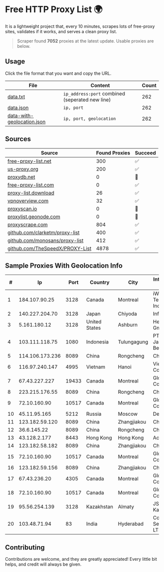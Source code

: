
# Free HTTP Proxy List 🌍

It is a lightweight project that, every 10 minutes, scrapes lots of free-proxy sites, validates if it works, and serves a clean proxy list.


> Scraper found **7052** proxies at the latest update. Usable proxies are below.

## Usage

Click the file format that you want and copy the URL.


|File|Content|Count|
|----|-------|-----|
|[data.txt](https://raw.githubusercontent.com/themiralay/Proxy-List-World/master/data.txt)|`ip_address:port` combined (seperated new line)|262|
|[data.json](https://raw.githubusercontent.com/themiralay/Proxy-List-World/master/data.json)|`ip, port`|262|
|[data-with-geolocation.json](https://raw.githubusercontent.com/themiralay/Proxy-List-World/master/data-with-geolocation.json)|`ip, port, geolocation`|262|

## Sources

|Source|Found Proxies|Succeed|
|------|-------------|-------|
|[free-proxy-list.net](https://free-proxy-list.net)|300|✅|
|[us-proxy.org](https://www.us-proxy.org)|200|✅|
|[proxydb.net](http://proxydb.net)|0|🚫|
|[free-proxy-list.com](https://free-proxy-list.com/?page=&port=&type%5B%5D=http&type%5B%5D=https&up_time=0&search=Search)|0|✅|
|[proxy-list.download](https://www.proxy-list.download/HTTP)|26|✅|
|[vpnoverview.com](https://vpnoverview.com/privacy/anonymous-browsing/free-proxy-servers)|32|✅|
|[proxyscan.io](https://www.proxyscan.io)|0|🚫|
|[proxylist.geonode.com](https://proxylist.geonode.com/api/proxy-list?limit=300&page=1&sort_by=lastChecked&sort_type=desc&protocols=http,https)|0|🚫|
|[proxyscrape.com](https://api.proxyscrape.com/v2/?request=displayproxies&protocol=http&timeout=10000&country=all&ssl=all&anonymity=all)|804|✅|
|[github.com/clarketm/proxy-list](https://raw.githubusercontent.com/clarketm/proxy-list/master/proxy-list-raw.txt)|400|✅|
|[github.com/monosans/proxy-list](https://raw.githubusercontent.com/monosans/proxy-list/main/proxies/http.txt)|412|✅|
|[github.com/TheSpeedX/PROXY-List](https://raw.githubusercontent.com/TheSpeedX/PROXY-List/master/http.txt)|4878|✅|


## Sample Proxies With Geolocation Info

|#|Ip|Port|Country|City|Internet Service Provider|
|-|--|----|-------|----|-------------------------|
|1|184.107.90.25|3128|Canada|Montreal|iWeb Technologies Inc|
|2|140.227.204.70|3128|Japan|Chiyoda|InfoSphere|
|3|5.161.180.12|3128|United States|Ashburn|Hetzner Online GmbH|
|4|103.111.118.75|1080|Indonesia|Tulungagung|PT Dimensi Jaringan Bersinar|
|5|114.106.173.236|8089|China|Rongcheng|Chinanet|
|6|116.97.240.147|4995|Vietnam|Hanoi|Viettel Corporation|
|7|67.43.227.227|19433|Canada|Montreal|GloboTech Communications|
|8|223.215.176.55|8089|China|Rongcheng|Chinanet|
|9|72.10.160.90|10517|Canada|Montreal|GloboTech Communications|
|10|45.11.95.165|5212|Russia|Moscow|Delta Ltd|
|11|123.182.59.120|8089|China|Zhangjiakou|China Telecom|
|12|36.6.145.22|8089|China|Rongcheng|Chinanet|
|13|43.128.2.177|8443|Hong Kong|Hong Kong|Aceville Pte.ltd|
|14|123.182.58.182|8089|China|Zhangjiakou|China Telecom|
|15|72.10.160.90|10517|Canada|Montreal|GloboTech Communications|
|16|123.182.59.156|8089|China|Zhangjiakou|China Telecom|
|17|67.43.236.20|4305|Canada|Montreal|GloboTech Communications|
|18|72.10.160.90|10517|Canada|Montreal|GloboTech Communications|
|19|95.56.254.139|3128|Kazakhstan|Almaty|JSC Kazakhtelecom|
|20|103.48.71.94|83|India|Hyderabad|Country Online Services PVT LTD|



## Contributing

Contributions are welcome, and they are greatly appreciated! Every
little bit helps, and credit will always be given.

